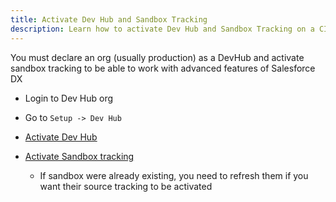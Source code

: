 ```yaml
---
title: Activate Dev Hub and Sandbox Tracking
description: Learn how to activate Dev Hub and Sandbox Tracking on a CI/CD Salesforce project
---
```

<!-- markdownlint-disable MD013 -->

You must declare an org (usually production) as a DevHub and activate sandbox tracking to be able to work with advanced features of Salesforce DX

- Login to Dev Hub org

- Go to `Setup -> Dev Hub`

- [Activate Dev Hub](https://help.salesforce.com/articleView?id=sfdx_setup_enable_devhub.htm&type=5)

- [Activate Sandbox tracking](https://developer.salesforce.com/docs/atlas.en-us.sfdx_dev.meta/sfdx_dev/sfdx_setup_enable_source_tracking_sandboxes.htm)
  - If sandbox were already existing, you need to refresh them if you want their source tracking to be activated
